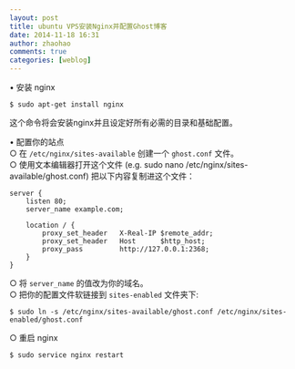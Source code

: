 ```yaml
---
layout: post
title: ubuntu VPS安装Nginx并配置Ghost博客
date: 2014-11-18 16:31
author: zhaohao
comments: true
categories: [weblog]
---
```

• 安装 nginx

```console
$ sudo apt-get install nginx
```

这个命令将会安装nginx并且设定好所有必需的目录和基础配置。

• 配置你的站点    
○ 在 <code>/etc/nginx/sites-available</code> 创建一个 <code>ghost.conf</code> 文件。    
○ 使用文本编辑器打开这个文件 (e.g. sudo nano /etc/nginx/sites-available/ghost.conf) 把以下内容复制进这个文件：    

```nginx
server {
    listen 80;
    server_name example.com;

    location / {
        proxy_set_header   X-Real-IP $remote_addr;
        proxy_set_header   Host      $http_host;
        proxy_pass         http://127.0.0.1:2368;
    }
}    
```

○ 将 <code>server_name</code> 的值改为你的域名。    
○ 把你的配置文件软链接到 <code>sites-enabled</code> 文件夹下:    

```console
$ sudo ln -s /etc/nginx/sites-available/ghost.conf /etc/nginx/sites-enabled/ghost.conf
```

○ 重启 nginx    

```console
$ sudo service nginx restart
```
